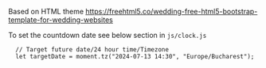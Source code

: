 Based on HTML theme https://freehtml5.co/wedding-free-html5-bootstrap-template-for-wedding-websites

To set the countdown date see below section in `js/clock.js`

````
  // Target future date/24 hour time/Timezone
  let targetDate = moment.tz("2024-07-13 14:30", "Europe/Bucharest");
````

